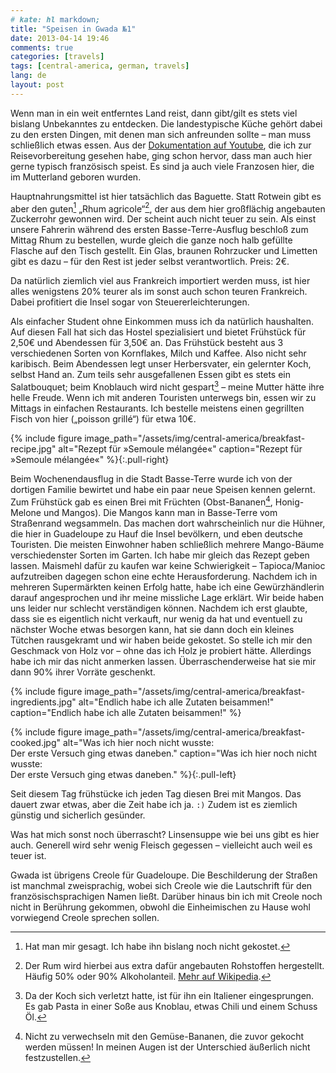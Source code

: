 ```yaml
---
# kate: hl markdown;
title: "Speisen in Gwada №1"
date: 2013-04-14 19:46
comments: true
categories: [travels]
tags: [central-america, german, travels]
lang: de
layout: post
---
```


Wenn man in ein weit entferntes Land reist, dann gibt/gilt es stets viel bislang
Unbekanntes zu entdecken. Die landestypische Küche gehört dabei zu den ersten
Dingen, mit denen man sich anfreunden sollte – man muss schließlich etwas essen.
Aus der [Dokumentation auf Youtube][doku], die ich zur Reisevorbereitung
gesehen habe, ging schon hervor, dass man auch hier gerne typisch französisch
speist. Es sind ja auch viele Franzosen hier, die im Mutterland geboren wurden.

<!--more-->

Hauptnahrungsmittel ist hier tatsächlich das Baguette. Statt Rotwein gibt es
aber den guten[^1] „Rhum agricole“[^2], der aus dem hier großflächig angebauten
Zuckerrohr gewonnen wird. Der scheint auch nicht teuer zu sein. Als einst unsere
Fahrerin während des ersten Basse-Terre-Ausflug beschloß zum Mittag Rhum zu
bestellen, wurde gleich die ganze noch halb gefüllte Flasche auf den Tisch gestellt.
Ein Glas, braunen Rohrzucker und Limetten gibt es dazu – für den Rest ist jeder
selbst verantwortlich. Preis: 2€.

Da natürlich ziemlich viel aus Frankreich importiert werden muss,
ist hier alles wenigstens 20% teurer als im sonst auch schon teuren Frankreich.
Dabei profitiert die Insel sogar von Steuererleichterungen.

Als einfacher Student ohne Einkommen muss ich da natürlich haushalten. Auf diesen
Fall hat sich das Hostel spezialisiert und bietet Frühstück für 2,50€ und Abendessen
für 3,50€ an. Das Frühstück besteht aus 3 verschiedenen Sorten von Kornflakes,
Milch und Kaffee. Also nicht sehr karibisch. Beim Abendessen legt unser Herbersvater,
ein gelernter Koch, selbst Hand an. Zum teils sehr ausgefallenen Essen gibt es stets
ein Salatbouquet; beim Knoblauch wird nicht gespart[^4] – meine Mutter hätte ihre helle
Freude. Wenn ich mit anderen Touristen unterwegs bin, essen wir zu Mittags in einfachen
Restaurants. Ich bestelle meistens einen gegrillten Fisch von hier („poisson grillé“)
für etwa 10€.

{% include figure image_path="/assets/img/central-america/breakfast-recipe.jpg" alt="Rezept für »Semoule mélangée«" caption="Rezept für »Semoule mélangée«" %}{:.pull-right}

Beim Wochenendausflug in die Stadt Basse-Terre wurde ich von der dortigen Familie
bewirtet und habe ein paar neue Speisen kennen gelernt. Zum Frühstück gab es einen
Brei mit Früchten (Obst-Bananen[^3], Honig-Melone und Mangos). Die Mangos kann man
in Basse-Terre vom Straßenrand wegsammeln. Das machen dort wahrscheinlich nur die Hühner,
die hier in Guadeloupe zu Hauf die Insel bevölkern, und eben deutsche Touristen.
Die meisten Einwohner haben schließlich mehrere Mango-Bäume verschiedenster Sorten
im Garten. Ich habe mir gleich das Rezept geben lassen. Maismehl dafür zu kaufen
war keine Schwierigkeit – Tapioca/Manioc aufzutreiben dagegen schon eine echte
Herausforderung. Nachdem ich in mehreren Supermärkten keinen Erfolg hatte, habe
ich eine Gewürzhändlerin darauf angesprochen und ihr meine missliche Lage erklärt.
Wir beide haben uns leider nur schlecht verständigen können. Nachdem ich erst
glaubte, dass sie es eigentlich nicht verkauft, nur wenig da hat und eventuell zu nächster
Woche etwas besorgen kann, hat sie dann doch ein kleines Tütchen rausgekramt und wir
haben beide gekostet. So stelle ich mir den Geschmack von Holz vor – ohne das ich Holz
je probiert hätte. Allerdings habe ich mir das nicht anmerken lassen. Überraschenderweise
hat sie mir dann 90% ihrer Vorräte geschenkt.

{% include figure image_path="/assets/img/central-america/breakfast-ingredients.jpg" alt="Endlich habe ich alle Zutaten beisammen!" caption="Endlich habe ich alle Zutaten beisammen!" %}

{% include figure image_path="/assets/img/central-america/breakfast-cooked.jpg" alt="Was ich hier noch nicht wusste: <br/> Der erste Versuch ging etwas daneben." caption="Was ich hier noch nicht wusste: <br/> Der erste Versuch ging etwas daneben." %}{:.pull-left}

Seit diesem Tag frühstücke ich jeden Tag diesen Brei mit Mangos. Das dauert zwar
etwas, aber die Zeit habe ich ja. `:)` Zudem ist es ziemlich günstig und
sicherlich gesünder.

Was hat mich sonst noch überrascht? Linsensuppe wie bei uns gibt es hier auch.
Generell wird sehr wenig Fleisch gegessen – vielleicht auch weil es teuer ist.

Gwada ist übrigens Creole für Guadeloupe. Die Beschilderung der Straßen ist
manchmal zweisprachig, wobei sich Creole wie die Lautschrift für den
französischsprachigen Namen ließt. Darüber hinaus bin ich mit Creole noch nicht in
Berührung gekommen, obwohl die Einheimischen zu Hause wohl vorwiegend Creole
sprechen sollen.


[doku]: http://www.youtube.com/watch?v=NdCeNGib8fo "Guadeloupe Dokumentation auf Youtube"
[^1]: Hat man mir gesagt. Ich habe ihn bislang noch nicht gekostet.
[^2]: Der Rum wird hierbei aus extra dafür angebauten Rohstoffen hergestellt. Häufig 50% oder 90% Alkoholanteil. [Mehr auf Wikipedia](http://de.wikipedia.org/wiki/Rhum_agricole#Besonderheiten).
[^3]: Nicht zu verwechseln mit den Gemüse-Bananen, die zuvor gekocht werden müssen! In meinen Augen ist der Unterschied äußerlich nicht festzustellen.
[^4]: Da der Koch sich verletzt hatte, ist für ihn ein Italiener eingesprungen. Es gab Pasta in einer Soße aus Knoblau, etwas Chili und einem Schuss Öl.
